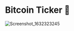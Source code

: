 

# Bitcoin Ticker 🤑

![Screenshot_1632323245](https://user-images.githubusercontent.com/77194490/134370098-eef3531e-d380-40ba-85ac-17bd79322ce4.png)
